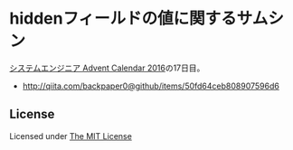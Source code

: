 # hiddenフィールドの値に関するサムシン

[システムエンジニア Advent Calendar 2016](http://qiita.com/advent-calendar/2016/se)の17日目。

* http://qiita.com/backpaper0@github/items/50fd64ceb808907596d6

## License

Licensed under [The MIT License](https://opensource.org/licenses/MIT)
